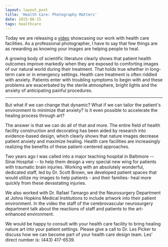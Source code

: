 ```yaml
---
layout: layout_post
title: 'Health Care: Photography Matters'
date: 2015-06-15
tags: healthcare
---
```


Today we are releasing a [video](https://vimeo.com/131034191) showcasing our work with health care facilities. As a professional photographer, I have to say that few things are as rewarding as knowing your images are helping people to heal. 

A growing body of scientific literature clearly shows that patient health outcomes improve markedly when they are exposed to comforting images of our natural world during their treatment. That holds true whether in long-term care or in emergency settings. Health care treatment is often riddled with anxiety. Patients enter with troubling symptoms to begin with and these problems are exacerbated by the sterile atmosphere, bright lights and the anxiety of anticipating painful procedures.

---

But what if we can change that dynamic? What if we can tailor the patient's environment to minimize that anxiety? Is it even possible to accelerate the healing process through art?

The answer is that we can do all of that and more. The entire field of health facility construction and decorating has been aided by research into evidence-based design, which clearly shows that nature images decrease patient anxiety and maximize healing. 
Health care facilities are increasingly realizing the benefits of these patient-centered approaches. 

Two years ago I was called into a major teaching hospital in Baltimore -- Sinai Hospital -- to help them design a very special new wing for patients with traumatic brain injuries. Working with an absolutely wonderful, dedicated staff, led by Dr. Scott Brown, we developed patient spaces that would utilize my images to help patients - and their families- heal more quickly from these devastating injuries. 

We also worked with Dr. Rafael Tamargo and the Neurosurgery Department at Johns Hopkins Medical Institutions to include artwork into their patient environment. In the video the staff of the cerebrovascular neurosurgery department talk about the reactions of staff and patients to the art-enhanced environment.  

We would be happy to consult with your health care facility to bring healing nature art into your patient settings. Please give a call to Dr. Les Picker to discuss how we can become part of your health care design team. Les' direct number is: (443) 417-6539.